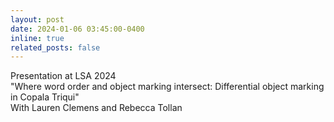 ```yaml
---
layout: post
date: 2024-01-06 03:45:00-0400
inline: true
related_posts: false
---
```


Presentation at LSA 2024 <br>
"Where word order and object marking intersect: Differential object marking in Copala Triqui" <br>
With Lauren Clemens and Rebecca Tollan
